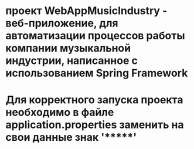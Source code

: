 # проект WebAppMusicIndustry - веб-приложение, для автоматизации процессов работы компании музыкальной индустрии, написанное с использованием Spring Framework

# Для корректного запуска проекта необходимо в файле application.properties заменить на свои данные знак '*****' 
